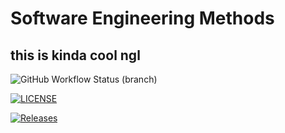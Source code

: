 # Software Engineering Methods

## this is kinda cool ngl

![GitHub Workflow Status (branch)](https://img.shields.io/github/actions/workflow/status/Liam-Dev96/sem/main.yml?branch=master)

[![LICENSE](https://img.shields.io/github/license/Liam-Dev96/sem.svg?style=flat-square)](https://github.com/Liam-Dev96/sem/blob/master/LICENSE)

[![Releases](https://img.shields.io/github/release/Liam-Dev96/sem/all.svg?style=flat-square)](https://github.com/Liam-Dev96/sem/releases)